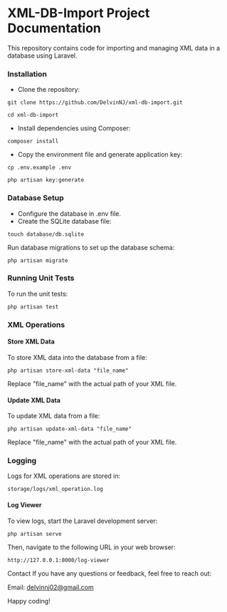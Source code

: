 
# XML-DB-Import Project Documentation

This repository contains code for importing and managing XML data in a database using Laravel.


### Installation
- Clone the repository:
```http
git clone https://github.com/DelvinNJ/xml-db-import.git
```
```http
cd xml-db-import
```

- Install dependencies using Composer:
```http
composer install
```

- Copy the environment file and generate application key:
```http
cp .env.example .env
```
```http
php artisan key:generate
```
### Database Setup

- Configure the database in .env file.
- Create the SQLite database file: 
```http
touch database/db.sqlite
```

Run database migrations to set up the database schema:
```http
php artisan migrate
```


### Running Unit Tests
To run the unit tests:
```http
php artisan test
```

### XML Operations
#### Store XML Data

To store XML data into the database from a file:
```http
php artisan store-xml-data "file_name"
```
Replace "file_name" with the actual path of your XML file.
#### Update XML Data

To update XML data from a file:
```http
php artisan update-xml-data "file_name"
```
Replace "file_name" with the actual path of your XML file.



### Logging
Logs for XML operations are stored in:
```http
storage/logs/xml_operation.log
```

#### Log Viewer
To view logs, start the Laravel development server:
```http
php artisan serve
```
Then, navigate to the following URL in your web browser:
```http
http://127.0.0.1:8000/log-viewer
```


Contact
If you have any questions or feedback, feel free to reach out:

Email: delvinnj02@gmail.com

Happy coding!
